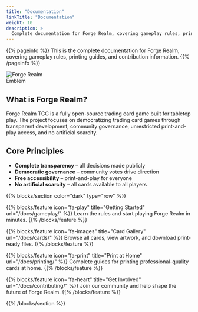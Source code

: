 ```yaml
---
title: "Documentation"
linkTitle: "Documentation"
weight: 10
description: >
  Complete documentation for Forge Realm, covering gameplay rules, printing guides, and contribution information.
---
```


<div class="mt-4"></div>

{{% pageinfo %}}
This is the complete documentation for Forge Realm, covering gameplay rules, printing guides, and contribution information.
{{% /pageinfo %}}

<div class="text-center my-4">
  <img src="/images/forge-realm-PNG-circular-emblem.webp" alt="Forge Realm Emblem" style="max-width: 120px; height: auto;" class="img-fluid">
</div>

## What is Forge Realm?

Forge Realm TCG is a fully open-source trading card game built for tabletop play. The project focuses on democratizing trading card games through transparent development, community governance, unrestricted print-and-play access, and no artificial scarcity.

## Core Principles

- **Complete transparency** – all decisions made publicly
- **Democratic governance** – community votes drive direction
- **Free accessibility** – print-and-play for everyone
- **No artificial scarcity** – all cards available to all players

{{% blocks/section color="dark" type="row" %}}

{{% blocks/feature icon="fa-play" title="Getting Started" url="/docs/gameplay/" %}}
Learn the rules and start playing Forge Realm in minutes.
{{% /blocks/feature %}}

{{% blocks/feature icon="fa-images" title="Card Gallery" url="/docs/cards/" %}}
Browse all cards, view artwork, and download print-ready files.
{{% /blocks/feature %}}

{{% blocks/feature icon="fa-print" title="Print at Home" url="/docs/printing/" %}}
Complete guides for printing professional-quality cards at home.
{{% /blocks/feature %}}

{{% blocks/feature icon="fa-heart" title="Get Involved" url="/docs/contributing/" %}}
Join our community and help shape the future of Forge Realm.
{{% /blocks/feature %}}

{{% /blocks/section %}}
